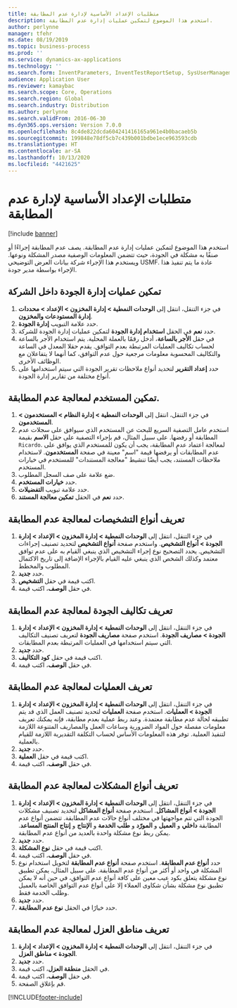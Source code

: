 ```yaml
---
title: متطلبات الإعداد الأساسية لإدارة عدم المطابقة
description: استخدم هذا الموضوع لتمكين عمليات إدارة عدم المطابقة.
author: perlynne
manager: tfehr
ms.date: 08/19/2019
ms.topic: business-process
ms.prod: ''
ms.service: dynamics-ax-applications
ms.technology: ''
ms.search.form: InventParameters, InventTestReportSetup, SysUserManagement, SysUserSetup, InventTestDiagnosticType, InventTestMiscCharges, InventTestOperation, InventProblemType, InventProblemTypeSetup, InventQuarantineZone
audience: Application User
ms.reviewer: kamaybac
ms.search.scope: Core, Operations
ms.search.region: Global
ms.search.industry: Distribution
ms.author: perlynne
ms.search.validFrom: 2016-06-30
ms.dyn365.ops.version: Version 7.0.0
ms.openlocfilehash: 8c4de822dcda604241416165a961e4b0bacaeb5b
ms.sourcegitcommit: 199848e78df5cb7c439b001bdbe1ece963593cdb
ms.translationtype: HT
ms.contentlocale: ar-SA
ms.lasthandoff: 10/13/2020
ms.locfileid: "4421625"
---
```

# <a name="set-up-prerequisites-for-nonconformance-management"></a>متطلبات الإعداد الأساسية لإدارة عدم المطابقة

[!include [banner](../../includes/banner.md)]

استخدم هذا الموضوع لتمكين عمليات إدارة عدم المطابقة. يصف عدم المطابقة إجراءًا أو صنفًا به مشكلة في الجودة، حيث تتضمن المعلومات الوصفية مصدر المشكلة ونوعها. ويستخدم هذا الإجراء شركة بيانات العرض التوضيحي USMF. عادة ما يتم تنفيذ هذا الإجراء بواسطة مدير جودة.


## <a name="enable-quality-management-processes-within-the-company"></a>تمكين عمليات إدارة الجودة داخل الشركة
1. في جزء التنقل، انتقل إلى **الوحدات النمطية > إدارة المخزون > الإعداد > محددات إدارة المستودعات والمخزون‬**.
2. حدد علامة التبويب **إدارة الجودة**.
3. حدد **نعم** في الحقل **استخدام إدارة الجودة** لتمكين عمليات إدارة الجودة للشركة.
4. في حقل **الأجر بالساعة**، أدخل رقمًا بالعملة المحلية. يتم استخدام الأجر بالساعة لحساب تكاليف العمليات المرتبطة بعدم التوافق. يقدم حقلا المعدل في الساعة والتكاليف المحسوبة معلومات مرجعية حول عدم التوافق، كما أنهما لا يتفاعلان مع الوظائف الأخرى.  
5. حدد **إعداد التقرير** لتحديد أنواع ملاحظات تقرير الجودة التي سيتم استخدامها على أنواع مختلفة من تقارير إدارة الجودة.

## <a name="enable-user-for-nonconformance-processing"></a>تمكين المستخدم لمعالجة عدم المطابقة.
1. في جزء التنقل، انتقل إلى **الوحدات النمطية > إدارة النظام > المستخدمون > المستخدمون**. 
2. استخدم عامل التصفية السريع للبحث عن المستخدم الذي سيوافق على سجلات عدم المطابقة أو رفضها. على سبيل المثال، قم بإجراء التصفية على حقل **الاسم** بقيمة `Ricardo`. لمعالجة اعتماد عدم المطابقة، يجب أن يكون للمستخدم الذي يوافق على عدم المطابقات أو يرفضها قيمة "اسم" معينة في صفحة **المستخدمون**. لاستخدام ملاحظات المستند، يجب أيضًا تنشيط "معالجة المستندات" للمستخدم في خيارات المستخدم.  
3. ضع علامة على صف السجل المطلوب.
4. حدد **خيارات المستخدم**.
5. حدد علامة تبويب **التفضيلات**.
6. حدد **نعم** في الحقل **تمكين معالجة المستند**.

## <a name="define-diagnostic-types-for-nonconformance-processing"></a>تعريف أنواع التشخيصات لمعالجة عدم المطابقة
1. في جزء التنقل، انتقل إلى **الوحدات النمطية >‬ ‏‫إدارة المخزون > الإعداد‬ > إدارة الجودة > أنواع التشخيص**. واستخدم صفحة **أنواع التشخيص** لتحديد تصنيف إجراءات التشخيص. يحدد التصحيح نوع إجراء التشخيص الذي ينبغي القيام به على عدم توافق معتمد وكذلك الشخص الذي ينبغي عليه القيام بالإجراء الإضافة إلى تاريخ الاكتمال المطلوب والمخطط.  
2. حدد **جديد**.
3. اكتب قيمة في حقل **التشخيص**.
4. في حقل **الوصف**، اكتب قيمة.

## <a name="define-quality-charges-for-nonconformance-processing"></a>تعريف تكاليف الجودة لمعالجة عدم المطابقة
1. في جزء التنقل، انتقل إلى **الوحدات النمطية >‬ ‏‫إدارة المخزون > الإعداد‬ > إدارة الجودة > مصاريف الجودة‬**. استخدم صفحة **مصاريف الجودة‬** لتعريف تصنيف التكاليف التي سيتم استخدامها في العمليات المرتبطة بعدم المطابقات.  
2. حدد **جديد**.
3. اكتب قيمة في حقل **كود التكاليف**.
4. في حقل **الوصف**، اكتب قيمة.

## <a name="define-the-operations-for-nonconformance-processing"></a>تعريف العمليات لمعالجة عدم المطابقة
1. في جزء التنقل، انتقل إلى **الوحدات النمطية >‬ ‏‫إدارة المخزون > الإعداد‬ > إدارة الجودة > العمليات‬**. استخدم صفحة **العمليات** لتحديد تصنيف العمل الذي قد يتم تطبيقه لحالة عدم مطابقة معتمدة. وعند ربط عملية بعدم مطابقة، فإنه يمكنك تعريف معلومات مفصلة حول المواد الضرورية وساعات العمل والمصاريف المتنوعة اللازمة لتنفيذ العملية. توفر هذه المعلومات الأساس لحساب التكلفة التقديرية اللازمة للقيام بالعملية.  
2. حدد **جديد**.
3. اكتب قيمة في حقل **العملية**.
4. في حقل **الوصف**، اكتب قيمة.

## <a name="define-problem-types-for-nonconformance-processing"></a>تعريف أنواع المشكلات لمعالجة عدم المطابقة
1. في جزء التنقل، انتقل إلى **الوحدات النمطية >‬ ‏‫إدارة المخزون > الإعداد‬ > إدارة الجودة > أنواع المشاكل**. استخدم صفحة **أنواع المشاكل** لتحديد تصنيف مشكلات الجودة التي تتم مواجهتها في مختلف أنواع حالات عدم المطابقة. تتضمن أنواع عدم المطابقة **داخلي** و **العميل** و **المورّد** و **طلب الخدمة** و **الإنتاج** و **إنتاج المنتج المساعد**. يمكن ربط نوع مشكلة واحدة بالعديد من أنواع عدم المطابقة.  
2. حدد **جديد**.
3. اكتب قيمة في حقل **نوع المشكلة**.
4. في حقل **الوصف**، اكتب قيمة.
5. حدد **أنواع عدم المطابقة**. استخدم صفحة **أنواع عدم المطابقة** لتخويل استخدام نوع المشكلة في واحد أو أكثر من أنواع عدم المطابقة. على سبيل المثال، يمكن تطبيق نوع مشكلة يتعلق بكود عيب معين على كافة أنواع عدم التوافق، في حين أنه لا يمكن تطبيق نوع مشكلة بشأن شكاوى العملاء إلا على أنواع عدم التوافق الخاصة بالعميل وطلب الخدمة فقط.  
6. حدد **جديد**.
7. حدد خيارًا في الحقل **نوع عدم المطابقة**.

## <a name="define-quarantine-zones-for-nonconformance-processing"></a>تعريف مناطق العزل لمعالجة عدم المطابقة
1. في جزء التنقل، انتقل إلى **الوحدات النمطية >‬ ‏‫إدارة المخزون > الإعداد‬ > إدارة الجودة > مناطق العزل‬**.
2. حدد **جديد**.
3. في الحقل **منطقة العزل**، اكتب قيمة.
4. في حقل **الوصف**، اكتب قيمة.
5. قم بإغلاق الصفحة.



[!INCLUDE[footer-include](../../../includes/footer-banner.md)]